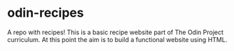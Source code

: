 # odin-recipes
A repo with recipes!
This is a basic recipe website part of The Odin Project curriculum. At this point the aim is to build a functional website using HTML.
